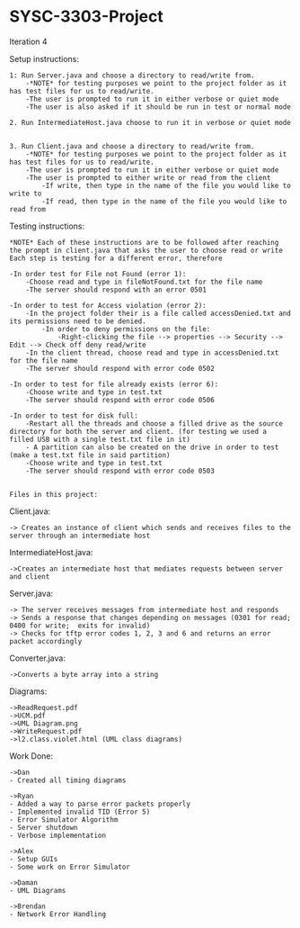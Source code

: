 # SYSC-3303-Project

Iteration 4

Setup instructions: 
	
	
	1: Run Server.java and choose a directory to read/write from.
		-*NOTE* for testing purposes we point to the project folder as it has test files for us to read/write.
		-The user is prompted to run it in either verbose or quiet mode
		-The user is also asked if it should be run in test or normal mode
		
	2. Run IntermediateHost.java choose to run it in verbose or quiet mode
		
		
	3. Run Client.java and choose a directory to read/write from.
		-*NOTE* for testing purposes we point to the project folder as it has test files for us to read/write.
		-The user is prompted to run it in either verbose or quiet mode
		-The user is prompted to either write or read from the client
			-If write, then type in the name of the file you would like to write to 
			-If read, then type in the name of the file you would like to read from 
	

Testing instructions: 
	
	*NOTE* Each of these instructions are to be followed after reaching the prompt in client.java that asks the user to choose read or write
	Each step is testing for a different error, therefore
	
	-In order test for File not Found (error 1):
		-Choose read and type in fileNotFound.txt for the file name
		-The server should respond with an error 0501
		
	-In order to test for Access violation (error 2):
		-In the project folder their is a file called accessDenied.txt and its permissions need to be denied. 
			-In order to deny permissions on the file:
				-Right-clicking the file --> properties --> Security --> Edit --> Check off deny read/write
		-In the client thread, choose read and type in accessDenied.txt for the file name
		-The server should respond with error code 0502
	
	-In order to test for file already exists (error 6):
		-Choose write and type in test.txt
		-The server should respond with error code 0506
	
	-In order to test for disk full:
		-Restart all the threads and choose a filled drive as the source directory for both the server and client. (for testing we used a filled USB with a single test.txt file in it)
		- A partition can also be created on the drive in order to test (make a test.txt file in said partition)
		-Choose write and type in test.txt
		-The server should respond with error code 0503
	
	
	Files in this project: 
	
Client.java: 

	-> Creates an instance of client which sends and receives files to the server through an intermediate host

IntermediateHost.java:
	
	->Creates an intermediate host that mediates requests between server and client
	
Server.java: 

	-> The server receives messages from intermediate host and responds
	-> Sends a response that changes depending on messages (0301 for read; 0400 for write; 	exits for invalid)
	-> Checks for tftp error codes 1, 2, 3 and 6 and returns an error packet accordingly
	
Converter.java:

	->Converts a byte array into a string

Diagrams:

	->ReadRequest.pdf
	->UCM.pdf
	->UML Diagram.png
	->WriteRequest.pdf
	->l2.class.violet.html (UML class diagrams)
	
	
	

Work Done:

	->Dan
	- Created all timing diagrams 
	
	->Ryan 	
	- Added a way to parse error packets properly
	- Implemented invalid TID (Error 5)
	- Error Simulator Algorithm
	- Server shutdown
	- Verbose implementation
	
	->Alex
	- Setup GUIs
	- Some work on Error Simulator
	
	->Daman
	- UML Diagrams
	
	->Brendan
	- Network Error Handling 
